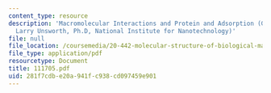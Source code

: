 ```yaml
---
content_type: resource
description: 'Macromolecular Interactions and Protein and Adsorption (Guest Lecturer:
  Larry Unsworth, Ph.D, National Institute for Nanotechnology)'
file: null
file_location: /coursemedia/20-442-molecular-structure-of-biological-materials-be-442-fall-2005/281f7cdbe20a941fc938cd097459e901_111705.pdf
file_type: application/pdf
resourcetype: Document
title: 111705.pdf
uid: 281f7cdb-e20a-941f-c938-cd097459e901
---
```

